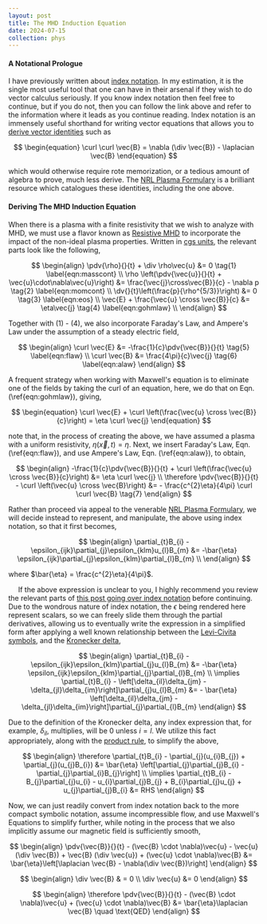 ```yaml
---
layout: post
title: The MHD Induction Equation
date: 2024-07-15
collection: phys
---
```

#### A Notational Prologue 
I have previously written about [index notation](../math/2024-07-15_indexnotation). In my estimation, it is the single most useful tool that one can have in their arsenal if they wish to do vector calculus seriously. If you know index notation then feel free to continue, but if you do not, then you can follow the link above and refer to the information where it leads as you continue reading. Index notation is an immensely useful shorthand for writing vector equations that allows you to [derive vector identities](../math/2024-07-15_indexnotation#deriving-vector-identities) such as 

$$
\begin{equation}
\curl \curl \vec{B} = \nabla (\div \vec{B}) - \laplacian \vec{B}
\end{equation}
$$

which would otherwise require rote memorization, or a tedious amount of algebra to prove, much less derive. The [NRL Plasma Formulary](https://library.psfc.mit.edu/catalog/online_pubs/NRL_FORMULARY_13.pdf) is a brilliant resource which catalogues these identities, including the one above. 

#### Deriving The MHD Induction Equation
When there is a plasma with a finite resistivity that we wish to analyze with MHD, we must use a flavor known as [Resistive MHD](./2024-07-15_mhd#resistive-mhd) to incorporate the impact of the non-ideal plasma properties. Written in [cgs units](./2024-07-9_maxwell#cgs-units), the relevant parts look like the following,

$$
\begin{align}
\pdv{\rho}{}{t} + \div \rho\vec{u} &= 0 \tag{1} \label{eqn:masscont} \\
\rho \left(\pdv{\vec{u}}{}{t} + \vec{u}\cdot\nabla\vec{u}\right) &= \frac{\vec{j}\cross\vec{B}}{c} - \nabla p \tag{2} \label{eqn:momcont} \\
\dv{}{t}\left(\frac{p}{\rho^{5/3}}\right) &= 0 \tag{3} \label{eqn:eos} \\ 
\vec{E} + \frac{\vec{u} \cross \vec{B}}{c} &= \eta\vec{j} \tag{4} \label{eqn:gohmlaw} \\
\end{align}
$$

Together with (1) - (4), we also incorporate Faraday's Law, and Ampere's Law under the assumption of a steady electric field,

$$
\begin{align}
\curl \vec{E} &= -\frac{1}{c}\pdv{\vec{B}}{}{t} \tag{5} \label{eqn:flaw} \\
\curl \vec{B} &= \frac{4\pi}{c}\vec{j} \tag{6} \label{eqn:alaw}
\end{align}
$$

A frequent strategy when working with Maxwell's equation is to eliminate one of the fields by taking the curl of an equation, here, we do that on Eqn. (\ref{eqn:gohmlaw}), giving,

$$
\begin{equation}
\curl \vec{E} + \curl \left(\frac{\vec{u} \cross \vec{B}}{c}\right) = \eta \curl \vec{j}
\end{equation}
$$

note that, in the process of creating the above, we have assumed a plasma with a uniform resistivity, $\eta(\vec{x}, t) = \eta$. Next, we insert Faraday's Law, Eqn. (\ref{eqn:flaw}), and use Ampere's Law, Eqn. (\ref{eqn:alaw}), to obtain,

$$
\begin{align}
-\frac{1}{c}\pdv{\vec{B}}{}{t} + \curl \left(\frac{\vec{u} \cross \vec{B}}{c}\right) &= \eta \curl \vec{j} \\
\therefore \pdv{\vec{B}}{}{t} - \curl \left(\vec{u} \cross \vec{B}\right) &= - \frac{c^{2}\eta}{4\pi} \curl \curl \vec{B} \tag{7}
\end{align}
$$

Rather than proceed via appeal to the venerable [NRL Plasma Formulary](https://library.psfc.mit.edu/catalog/online_pubs/NRL_FORMULARY_13.pdf), we will decide instead to represent, and manipulate, the above using index notation, so that it first becomes, 

$$
\begin{align}
\partial_{t}B_{i} - \epsilon_{ijk}\partial_{j}\epsilon_{klm}u_{l}B_{m} &= -\bar{\eta} \epsilon_{ijk}\partial_{j}\epsilon_{klm}\partial_{l}B_{m} \\
\end{align}
$$

where $\bar{\eta} = \frac{c^{2}\eta}{4\pi}$. 

&nbsp;&nbsp;&nbsp;&nbsp; If the above expression is unclear to you, I highly recommend you review the relevant parts of [this post going over index notation](../math/2024-07-15_indexnotation) before continuing. Due to the wondrous nature of index notation, the $\epsilon$ being rendered here represent scalars, so we can freely slide them through the partial derivatives, allowing us to eventually write the expression in a simplified form after applying a well known relationship between the [Levi-Civita symbols](../math/2024-07-15_indexnotation#levi-civita), and the [Kronecker delta](../math/2024-07-15_indexnotation#kronecker-delta),

$$
\begin{align}
\partial_{t}B_{i} - \epsilon_{ijk}\epsilon_{klm}\partial_{j}u_{l}B_{m} &= -\bar{\eta} \epsilon_{ijk}\epsilon_{klm}\partial_{j}\partial_{l}B_{m} \\
\implies \partial_{t}B_{i} - \left[\delta_{il}\delta_{jm} - \delta_{jl}\delta_{im}\right]\partial_{j}u_{l}B_{m} &= - \bar{\eta} \left[\delta_{il}\delta_{jm} - \delta_{jl}\delta_{im}\right]\partial_{j}\partial_{l}B_{m}
\end{align}
$$

Due to the definition of the Kronecker delta, any index expression that, for example, $\delta_{il}$, multiplies, will be 0 unless $i = l$. We utilize this fact appropriately, along with the [product rule](../math/2024-07-17_calculus#multi-variable-product-rule), to simplify the above, 

$$
\begin{align}
\therefore \partial_{t}B_{i} - \partial_{j}(u_{i}B_{j}) + \partial_{j}(u_{j}B_{i}) &= \bar{\eta} \left[\partial_{j}\partial_{j}B_{i} - \partial_{j}\partial_{i}B_{j}\right] \\
\implies \partial_{t}B_{i} - B_{j}\partial_{j}u_{i} - u_{i}\partial_{j}B_{j} + B_{i}\partial_{j}u_{j} + u_{j}\partial_{j}B_{i} &= RHS
\end{align}
$$

Now, we can just readily convert from index notation back to the more compact symbolic notation, assume incompressible flow, and use Maxwell's Equations to simplify further, while noting in the process that we also implicitly assume our magnetic field is sufficiently smooth, 

$$
\begin{align}
\pdv{\vec{B}}{}{t} - (\vec{B} \cdot \nabla)\vec{u} - \vec{u}(\div \vec{B}) + \vec{B} (\div \vec{u}) + (\vec{u} \cdot \nabla)\vec{B} &= \bar{\eta}\left[\laplacian \vec{B} - \nabla(\div \vec{B})\right] 
\end{align}
$$

$$
\begin{align}
\div \vec{B} & = 0 \\
\div \vec{u} &= 0
\end{align}
$$

$$
\begin{align}
\therefore \pdv{\vec{B}}{}{t} - (\vec{B} \cdot \nabla)\vec{u} + (\vec{u} \cdot \nabla)\vec{B} &= \bar{\eta}\laplacian \vec{B} \quad \text{QED}
\end{align}
$$